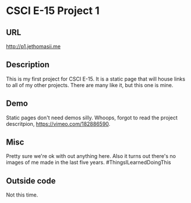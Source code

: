 # CSCI E-15 Project 1

## URL
http://p1.jethomasii.me

## Description
This is my first project for CSCI E-15. It is a static page that will house links to all of my other projects. There are many like it, but this one is mine.

## Demo
Static pages don't need demos silly.
Whoops, forgot to read the project descritpion, https://vimeo.com/182886590.

## Misc
Pretty sure we're ok with out anything here. Also it turns out there's no images of me made in the last five years. \#ThingsILearnedDoingThis

## Outside code
Not this time.
